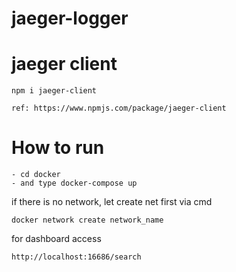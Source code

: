 # jaeger-logger
# jaeger client
 ```
npm i jaeger-client

ref: https://www.npmjs.com/package/jaeger-client
 ```
 # How to run
 
 ```
 - cd docker
 - and type docker-compose up
 ```
 if there is no network, let create net first via cmd
 ```
 docker network create network_name
 ```
 for dashboard access
 ```
 http://localhost:16686/search
 ```

